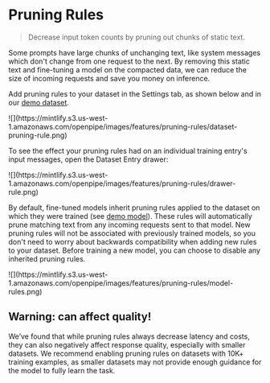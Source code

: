 # Pruning Rules

> Decrease input token counts by pruning out chunks of static text.

Some prompts have large chunks of unchanging text, like system messages which don't change from one request to the next. By removing this static text and fine-tuning a model on the compacted data, we can reduce the size of incoming requests and save you money on inference.

Add pruning rules to your dataset in the Settings tab, as shown below and in our [demo dataset](https://app.openpipe.ai/p/BRZFEx50Pf/datasets/0aa75f72-3fe5-4294-a94e-94c9236befa6/settings).

<Frame>![](https://mintlify.s3.us-west-1.amazonaws.com/openpipe/images/features/pruning-rules/dataset-pruning-rule.png)</Frame>

To see the effect your pruning rules had on an individual training entry's input messages, open the Dataset Entry drawer:

<Frame>![](https://mintlify.s3.us-west-1.amazonaws.com/openpipe/images/features/pruning-rules/drawer-rule.png)</Frame>

By default, fine-tuned models inherit pruning rules applied to the dataset on which they were trained (see [demo model](https://app.openpipe.ai/p/BRZFEx50Pf/fine-tunes/5a2af605-03d3-412c-a7d3-611bdf6e1dcf/general)). These rules will automatically prune matching text from any incoming requests sent to that model. New pruning rules will not be associated with previously trained models, so you don't need to worry about backwards compatibility when adding new rules to your dataset. Before training a new model, you can choose to disable any inherited pruning rules.

<Frame>![](https://mintlify.s3.us-west-1.amazonaws.com/openpipe/images/features/pruning-rules/model-rules.png)</Frame>

## Warning: can affect quality!

We’ve found that while pruning rules always decrease latency and costs, they can also negatively affect response quality, especially with smaller datasets. We recommend enabling pruning rules on datasets with 10K+ training examples, as smaller datasets may not provide enough guidance for the model to fully learn the task.
